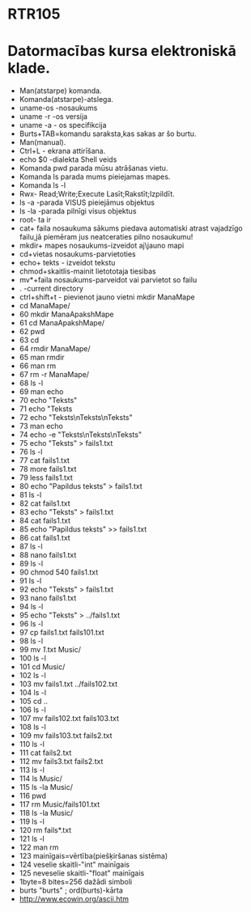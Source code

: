 # RTR105
# Datormacības kursa elektroniskā klade.
* Man(atstarpe) komanda.
* Komanda(atstarpe)-atslega.
* uname-os -nosaukums
* uname -r -os versija 
* uname -a - os specifikcija
* Burts+TAB=komandu saraksta,kas sakas ar šo burtu.
* Man(manual).
* Ctrl+L - ekrana attirīšana.
* echo $0 -dialekta Shell veids
* Komanda pwd parada mūsu atrāšanas vietu.
* Komanda ls parada mums pieiejamas mapes.
* Komanda ls -l 
* Rwx- Read;Write;Execute Lasīt;Rakstīt;Izpildīt.
* ls -a -parada VISUS pieiejāmus objektus
* ls -la -parada pilnīgi visus objektus
* root- ta ir
* cat+ faila nosaukuma sākums piedava automatiski atrast vajadzīgo failu,jā piemēram jus neatceraties pilno nosaukumu!
* mkdir+ mapes nosaukums-izveidot aj\\jauno mapi
* cd+vietas nosaukums-parvietoties
* echo+ tekts - izveidot tekstu 
* chmod+skaitlis-mainit lietototaja tiesibas
* mv*+faila nosaukums-parveidot vai parvietot so failu
* . -current directory
* ctrl+shift+t - pievienot jauno vietni
mkdir ManaMape
* cd ManaMape/
* 60  mkdir ManaApakshMape
* 61  cd ManaApakshMape/
* 62  pwd
* 63  cd
* 64  rmdir ManaMape/
* 65  man rmdir
* 66  man rm
* 67  rm -r ManaMape/
* 68  ls -l
* 69  man echo
* 70  echo "Teksts"
* 71  echo "Teksts
* 72  echo "Teksts\nTeksts\nTeksts"
* 73  man echo
* 74  echo -e "Teksts\nTeksts\nTeksts"
* 75  echo "Teksts" > fails1.txt
* 76  ls -l
* 77  cat fails1.txt 
* 78  more fails1.txt 
* 79  less fails1.txt 
* 80  echo "Papildus teksts" > fails1.txt
* 81  ls -l
* 82  cat fails1.txt 
* 83  echo "Teksts" > fails1.txt
* 84  cat fails1.txt 
* 85  echo "Papildus teksts" >> fails1.txt
* 86  cat fails1.txt 
* 87  ls -l
* 88  nano fails1.txt 
* 89  ls -l
* 90  chmod 540 fails1.txt 
* 91  ls -l
* 92  echo "Teksts" > fails1.txt
* 93  nano fails1.txt 
* 94  ls -l
* 95  echo "Teksts" > ../fails1.txt
* 96  ls -l
* 97  cp fails1.txt fails101.txt
* 98  ls -l
* 99  mv *1*.txt Music/
* 100  ls -l
* 101  cd Music/
* 102  ls -l
* 103  mv fails1.txt ../fails102.txt
* 104  ls -l
* 105  cd ..
* 106  ls -l
* 107  mv fails102.txt fails103.txt
* 108  ls -l
* 109  mv fails103.txt fails2.txt
* 110  ls -l
* 111  cat fails2.txt 
* 112  mv fails3.txt fails2.txt
* 113  ls -l
* 114  ls Music/
* 115  ls -la Music/
* 116  pwd
* 117  rm Music/fails101.txt 
* 118  ls -la Music/
* 119  ls -l
* 120  rm fails*.txt
* 121  ls -l
* 122  man rm 
* 123 mainīgais=vērtība(piešķiršanas sistēma)
* 124 veselie skaitli-"int" mainīgais
* 125 neveselie skaitli-"float" mainīgais
* 1byte=8 bites=256 dažādi simboli
* burts "burts" ; ord(burts)-kārta
* http://www.ecowin.org/ascii.htm
